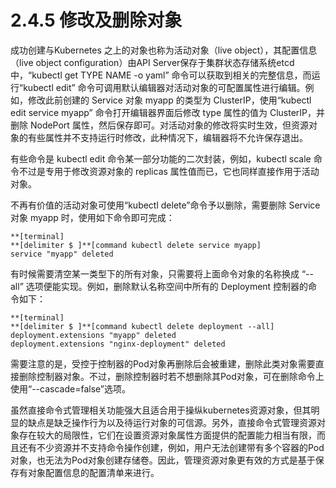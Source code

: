 # 2.4.5 修改及删除对象

成功创建与Kubernetes 之上的对象也称为活动对象（live object），其配置信息（live object configuration）由API Server保存于集群状态存储系统etcd中，“kubectl get TYPE NAME -o yaml” 命令可以获取到相关的完整信息，而运行“kubectl edit” 命令可调用默认编辑器对活动对象的可配置属性进行编辑。例如，修改此前创建的 Service 对象 myapp 的类型为 ClusterIP，使用“kubectl edit service myapp” 命令打开编辑器界面后修改 type 属性的值为 ClusterIP，并删除 NodePort 属性，然后保存即可。对活动对象的修改将实时生效，但资源对象的有些属性并不支持运行时修改，此种情况下，编辑器将不允许保存退出。

有些命令是 kubectl edit 命令某一部分功能的二次封装，例如，kubectl scale 命令不过是专用于修改资源对象的 replicas 属性值而已，它也同样直接作用于活动对象。

不再有价值的活动对象可使用“kubectl delete”命令予以删除，需要删除 Service 对象 myapp 时，使用如下命令即可完成：

```
**[terminal]
**[delimiter $ ]**[command kubectl delete service myapp]
service "myapp" deleted
```

有时候需要清空某一类型下的所有对象，只需要将上面命令对象的名称换成 “--all” 选项便能实现。例如，删除默认名称空间中所有的 Deployment 控制器的命令如下：

```
**[terminal]
**[delimiter $ ]**[command kubectl delete deployment --all]
deployment.extensions "myapp" deleted
deployment.extensions "nginx-deployment" deleted
```

需要注意的是，受控于控制器的Pod对象再删除后会被重建，删除此类对象需要直接删除控制器对象。不过，删除控制器时若不想删除其Pod对象，可在删除命令上使用“--cascade=false”选项。

虽然直接命令式管理相关功能强大且适合用于操纵kubernetes资源对象，但其明显的缺点是缺乏操作行为以及待运行对象的可信源。另外，直接命令式管理资源对象存在较大的局限性，它们在设置资源对象属性方面提供的配置能力相当有限，而且还有不少资源并不支持命令操作创建，例如，用户无法创建带有多个容器的Pod对象，也无法为Pod对象创建存储卷。因此，管理资源对象更有效的方式是基于保存有对象配置信息的配置清单来进行。
